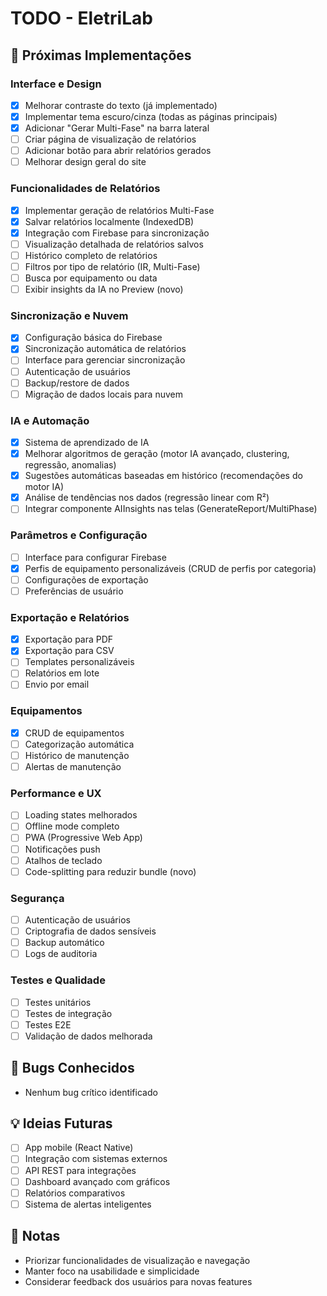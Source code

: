 # TODO - EletriLab

## 🚀 Próximas Implementações

### Interface e Design
- [x] Melhorar contraste do texto (já implementado)
- [x] Implementar tema escuro/cinza (todas as páginas principais)
- [x] Adicionar "Gerar Multi-Fase" na barra lateral
- [ ] Criar página de visualização de relatórios
- [ ] Adicionar botão para abrir relatórios gerados
- [ ] Melhorar design geral do site

### Funcionalidades de Relatórios
- [x] Implementar geração de relatórios Multi-Fase
- [x] Salvar relatórios localmente (IndexedDB)
- [x] Integração com Firebase para sincronização
- [ ] Visualização detalhada de relatórios salvos
- [ ] Histórico completo de relatórios
- [ ] Filtros por tipo de relatório (IR, Multi-Fase)
- [ ] Busca por equipamento ou data
- [ ] Exibir insights da IA no Preview (novo)

### Sincronização e Nuvem
- [x] Configuração básica do Firebase
- [x] Sincronização automática de relatórios
- [ ] Interface para gerenciar sincronização
- [ ] Autenticação de usuários
- [ ] Backup/restore de dados
- [ ] Migração de dados locais para nuvem

### IA e Automação
- [x] Sistema de aprendizado de IA
- [x] Melhorar algoritmos de geração (motor IA avançado, clustering, regressão, anomalias)
- [x] Sugestões automáticas baseadas em histórico (recomendações do motor IA)
- [x] Análise de tendências nos dados (regressão linear com R²)
- [ ] Integrar componente AIInsights nas telas (GenerateReport/MultiPhase)

### Parâmetros e Configuração
- [ ] Interface para configurar Firebase
- [x] Perfis de equipamento personalizáveis (CRUD de perfis por categoria)
- [ ] Configurações de exportação
- [ ] Preferências de usuário

### Exportação e Relatórios
- [x] Exportação para PDF
- [x] Exportação para CSV
- [ ] Templates personalizáveis
- [ ] Relatórios em lote
- [ ] Envio por email

### Equipamentos
- [x] CRUD de equipamentos
- [ ] Categorização automática
- [ ] Histórico de manutenção
- [ ] Alertas de manutenção

### Performance e UX
- [ ] Loading states melhorados
- [ ] Offline mode completo
- [ ] PWA (Progressive Web App)
- [ ] Notificações push
- [ ] Atalhos de teclado
- [ ] Code-splitting para reduzir bundle (novo)

### Segurança
- [ ] Autenticação de usuários
- [ ] Criptografia de dados sensíveis
- [ ] Backup automático
- [ ] Logs de auditoria

### Testes e Qualidade
- [ ] Testes unitários
- [ ] Testes de integração
- [ ] Testes E2E
- [ ] Validação de dados melhorada

## 🐛 Bugs Conhecidos
- Nenhum bug crítico identificado

## 💡 Ideias Futuras
- [ ] App mobile (React Native)
- [ ] Integração com sistemas externos
- [ ] API REST para integrações
- [ ] Dashboard avançado com gráficos
- [ ] Relatórios comparativos
- [ ] Sistema de alertas inteligentes

## 📝 Notas
- Priorizar funcionalidades de visualização e navegação
- Manter foco na usabilidade e simplicidade
- Considerar feedback dos usuários para novas features
